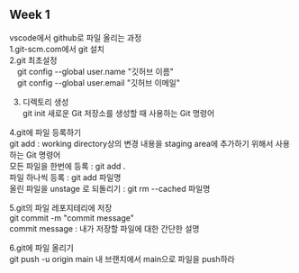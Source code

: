## Week 1  
vscode에서 github로 파일 올리는 과정  
1.git-scm.com에서 git 설치  
2.git 최초설정  
&emsp;git config --global user.name "깃허브 이름"   
&emsp;git config --global user.email "깃허브 이메일"  
  
3. 디렉토리 생성  
git init 새로운 Git 저장소를 생성할 때 사용하는 Git 명령어  

4.git에 파일 등록하기  
git add : working directory상의 변경 내용을 staging area에 추가하기 위해서 사용하는 Git 명령어   
모든 파일을 한번에 등록 : git add .  
파일 하나씩 등록 : git add 파일명  
올린 파일을 unstage 로 되돌리기  : git rm --cached 파일명
  
5.git의 파일 레포지테리에 저장  
git commit -m "commit message"  
commit message : 내가 저장할 파일에 대한 간단한 설명    

6.git에 파일 올리기  
git push -u origin main 내 브랜치에서 main으로 파일을 push하라  